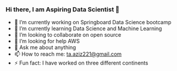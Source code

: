### Hi there, I am Aspiring Data Scientist 👋


- 🔭 I’m currently working on Springboard Data Science bootcamp
- 🌱 I’m currently learning Data Science and Machine Learning
- 👯 I’m looking to collaborate on open source
- 🤔 I’m looking for help AWS
- 💬 Ask me about anything
- 📫 How to reach me: ta.aziz221@gmail.com
- ⚡ Fun fact: I have worked on three different continents
